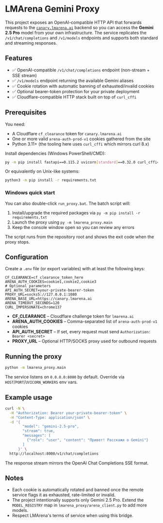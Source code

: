 # LMArena Gemini Proxy

This project exposes an OpenAI-compatible HTTP API that forwards requests to the
[`canary.lmarena.ai`](https://lmarena.ai/) backend so you can access the
**Gemini 2.5 Pro** model from your own infrastructure.
The service replicates the `/v1/chat/completions` and `/v1/models` endpoints and
supports both standard and streaming responses.

## Features

- ✅ OpenAI-compatible `/v1/chat/completions` endpoint (non-stream + SSE stream)
- ✅ `/v1/models` endpoint returning the available Gemini aliases
- ✅ Cookie rotation with automatic banning of exhausted/invalid cookies
- ✅ Optional bearer-token protection for your private deployment
- ✅ Cloudflare-compatible HTTP stack built on top of `curl_cffi`

## Prerequisites

You need:

- A Cloudflare `cf_clearance` token for `canary.lmarena.ai`
- One or more valid `arena-auth-prod-v1` cookies gathered from the site
- Python 3.11+ (the tooling here uses `curl_cffi` which mirrors curl 8.x)

Install dependencies (Windows PowerShell/CMD):

```bash
py -m pip install fastapi==0.115.2 uvicorn[standard]==0.32.0 curl_cffi==0.8.1 python-dotenv==1.0.1
```

Or equivalently on Unix-like systems:

```bash
python3 -m pip install -r requirements.txt
```

### Windows quick start

You can also double-click `run_proxy.bat`. The batch script will:

1. Install/upgrade the required packages via `py -m pip install -r requirements.txt`
2. Launch the proxy using `py -m lmarena_proxy.main`
3. Keep the console window open so you can review any errors

The script runs from the repository root and shows the exit code when the proxy stops.

## Configuration

Create a `.env` file (or export variables) with at least the following keys:

```env
CF_CLEARANCE=cf_clearance_token_here
ARENA_AUTH_COOKIES=cookie1,cookie2,cookie3
# Optional parameters
API_AUTH_SECRET=your-private-bearer-token
PROXY_URL=socks5://127.0.0.1:1080
ARENA_BASE_URL=https://canary.lmarena.ai
ARENA_TIMEOUT_SECONDS=120
CURL_IMPERSONATE=chrome137
```

- **CF_CLEARANCE** – Cloudflare challenge token for `lmarena.ai`
- **ARENA_AUTH_COOKIES** – Comma-separated list of `arena-auth-prod-v1` cookies
- **API_AUTH_SECRET** – If set, every request must send `Authorization: Bearer <secret>`
- **PROXY_URL** – Optional HTTP/SOCKS proxy used for outbound requests

## Running the proxy

```bash
python -m lmarena_proxy.main
```

The service listens on `0.0.0.0:8000` by default. Override via `HOST`/`PORT`/`UVICORN_WORKERS` env vars.

## Example usage

```bash
curl -N \
  -H "Authorization: Bearer your-private-bearer-token" \
  -H "Content-Type: application/json" \
  -d '{
        "model": "gemini-2.5-pro",
        "stream": true,
        "messages": [
          {"role": "user", "content": "Привет! Расскажи о Gemini"}
        ]
      }' \
  http://localhost:8000/v1/chat/completions
```

The response stream mirrors the OpenAI Chat Completions SSE format.

## Notes

- Each cookie is automatically rotated and banned once the remote service flags
  it as exhausted, rate-limited or invalid.
- The project intentionally supports only Gemini 2.5 Pro. Extend the
  `MODEL_REGISTRY` map in `lmarena_proxy/arena_client.py` to add more models.
- Respect LMArena's terms of service when using this bridge.
